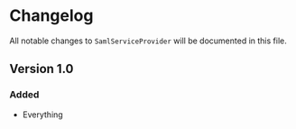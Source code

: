 # Changelog

All notable changes to `SamlServiceProvider` will be documented in this file.

## Version 1.0

### Added
- Everything

